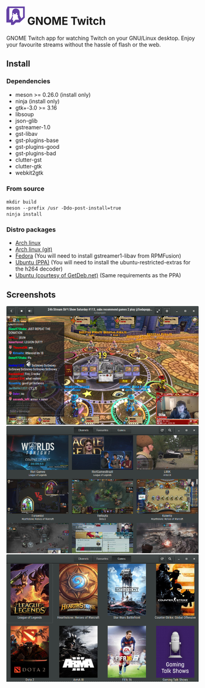 # ![](/data/icons/hicolor/48x48/apps/gnome-twitch.png) GNOME Twitch
GNOME Twitch app for watching Twitch on your GNU/Linux desktop. Enjoy your favourite streams without
the hassle of flash or the web.

## Install
### Dependencies
* meson >= 0.26.0 (install only)
* ninja (install only)
* gtk+-3.0 >= 3.16
* libsoup
* json-glib
* gstreamer-1.0
* gst-libav
* gst-plugins-base
* gst-plugins-good
* gst-plugins-bad
* clutter-gst
* clutter-gtk
* webkit2gtk

### From source
```
mkdir build
meson --prefix /usr -Ddo-post-install=true
ninja install
```

### Distro packages
* [Arch linux](https://aur4.archlinux.org/packages/gnome-twitch/)
* [Arch linux (git)](https://aur4.archlinux.org/packages/gnome-twitch-git/)
* [Fedora](https://copr.fedoraproject.org/coprs/ippytraxx/gnome-twitch/) (You will need to install gstreamer1-libav from RPMFusion)
* [Ubuntu (PPA)](https://launchpad.net/~ippytraxx/+archive/ubuntu/gnome-twitch/) (You will need to install the ubuntu-restricted-extras for the h264 decoder)
* [Ubuntu (courtesy of GetDeb.net)](http://www.getdeb.net/app/GNOME%20Twitch) (Same requirements as the PPA)

## Screenshots
![](/data/screenshots/scrot_player.png?raw=true)
![](/data/screenshots/scrot_streams.png?raw=true)
![](/data/screenshots/scrot_games.png?raw=true)

